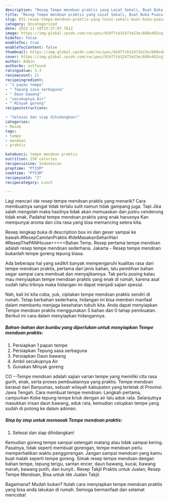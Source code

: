 ```yaml
---
description: "Resep Tempe mendoan praktis yang Lezat Sekali, Buat Buka Puasa Bikin Ngiler"
title: "Resep Tempe mendoan praktis yang Lezat Sekali, Buat Buka Puasa Bikin Ngiler"
slug: 831-resep-tempe-mendoan-praktis-yang-lezat-sekali-buat-buka-puasa-bikin-ngiler
category: Uncategorized
date: 2022-11-10T23:37:07.761Z
image: https://img-global.cpcdn.com/recipes/924f7cb32473e23e/680x482cq70/tempe-mendoan-praktis-foto-resep-utama.jpg
hideToc: false
enableToc: true
enableTocContent: false
thumbnail: https://img-global.cpcdn.com/recipes/924f7cb32473e23e/680x482cq70/tempe-mendoan-praktis-foto-resep-utama.jpg
cover: https://img-global.cpcdn.com/recipes/924f7cb32473e23e/680x482cq70/tempe-mendoan-praktis-foto-resep-utama.jpg
author: Admin
authorAv: notfound
ratingvalue: 3.3
reviewcount: 21
recipeingredient:
- "1 papan tempe"
- " Tepung sasa serbaguna"
- " Daun bawang"
- "secukupnya Air"
- " Minyak goreng"
recipeinstructions:

- "Selesai dan siap dihidangkan!"
categories:
- Resep
tags:
- tempe
- mendoan
- praktis

katakunci: tempe mendoan praktis 
nutrition: 250 calories
recipecuisine: Indonesian
preptime: "PT15M"
cooktime: "PT53M"
recipeyield: "2"
recipecategory: Lunch

---
```



Lagi mencari ide resep tempe mendoan praktis yang menarik? Cara membuatnya sangat tidak terlalu sulit namun tidak gampang juga. Tapi Jika salah mengolah maka hasilnya tidak akan memuaskan dan justru cenderung tidak enak. Padahal tempe mendoan praktis yang enak harusnya Kan mempunyai aroma dan cita rasa yang bisa memancing selera kita.


Resep lengkap buka di description box ini dan geser sampai ke bawah.#ResepCamilanPraktis #IdeMasakanSehariHari #ResepThePANHouse=====Bahan Temp. Resep pertama tempe mendoan adalah resep tempe mendoan sederhana. Jakarta - Resep tempe mendoan bukanlah tempe goreng tepung biasa.

Ada beberapa hal yang sedikit banyak mempengaruhi kualitas rasa dari tempe mendoan praktis, pertama dari jenis bahan, lalu pemilihan bahan segar sampai cara membuat dan menyajikannya. Tak perlu pusing kalau mau menyiapkan tempe mendoan praktis yang enak di rumah, karena asal sudah tahu triknya maka hidangan ini dapat menjadi sajian spesial.


Nah, kali ini kita coba, yuk, ciptakan tempe mendoan praktis sendiri di rumah. Tetap berbahan sederhana, hidangan ini bisa memberi manfaat dalam membantu menjaga kesehatan tubuh kita. Anda dapat menyiapkan Tempe mendoan praktis menggunakan 5 bahan dan 0 tahap pembuatan. Berikut ini cara dalam menyiapkan hidangannya.

<!--inarticleads1-->

##### Bahan-bahan dan bumbu yang diperlukan untuk menyiapkan Tempe mendoan praktis:

1. Persiapkan 1 papan tempe
1. Persiapkan  Tepung sasa serbaguna
1. Persiapkan  Daun bawang
1. Ambil secukupnya Air
1. Gunakan  Minyak goreng


CO --Tempe mendoan adalah sajian varian tempe yang memiliki cita rasa gurih, enak, serta proses pembuatannya yang praktis. Tempe mendoan berasal dari Banyumas, sebuah wilayah kabupaten yang terletak di Provinsi Jawa Tengah. Cara membuat tempe mendoan: Langkah pertama, campurkan Kobe tepung tempe kriuk dengan air lalu aduk rata. Selanjutnya masukkan irisan daun bawang, aduk rata, kemudian celupkan tempe yang sudah di potong ke dalam adonan. 

<!--inarticleads2-->

##### Step by step untuk memasak Tempe mendoan praktis:


1. Selesai dan siap dihidangkan!

Kemudian goreng tempe sampai setengah matang atau tidak sampai kering. Pasalnya, tidak seperti membuat gorengan, tempe mendoan perlu memperhatikan waktu penggorengan. Jangan sampai mendoan yang kamu buat malah seperti tempe goreng. Simak resep tempe mendoan dengan bahan tempe, tepung terigu, santan encer, daun bawang, kucai, bawang merah, bawang putih, dan kunyit.. Resep Takjil Praktis untuk Jualan; Resep Tempe Mendoan, Bisa untuk Ide Jualan Takjil. 

Bagaimana? Mudah bukan? Itulah cara menyiapkan tempe mendoan praktis yang bisa anda lakukan di rumah. Semoga bermanfaat dan selamat mencoba!

